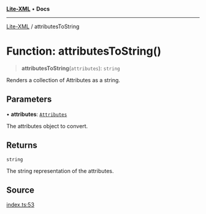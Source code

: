 [**Lite-XML**](../README.md) • **Docs**

***

[Lite-XML](../globals.md) / attributesToString

# Function: attributesToString()

> **attributesToString**(`attributes`): `string`

Renders a collection of Attributes as a string.

## Parameters

• **attributes**: [`Attributes`](../type-aliases/Attributes.md)

The attributes object to convert.

## Returns

`string`

The string representation of the attributes.

## Source

[index.ts:53](https://github.com/softcraft-development/lite-xml/blob/522c05f5bd94b9a192823252fbfe630baa82757c/src/index.ts#L53)
